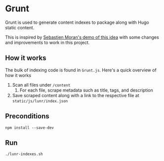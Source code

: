 # Grunt

Grunt is used to generate content indexes to package along with Hugo static content.

This is inspired by [Sebastien Moran's demo of this idea](https://gist.github.com/sebz/efddfc8fdcb6b480f567) with
some changes and improvements to work in this project. 

## How it works

The bulk of indexing code is found in `Grunt.js`. Here's a quick overview of how it works
1. Scan all files under `/content`
   1. For each file, scrape metadata such as title, tags, and description
1. Save scraped content along with a link to the respective file at `static/js/lunr/index.json`

## Preconditions

```shell
npm install --save-dev
```

## Run

```shell
./lunr-indexes.sh
```
